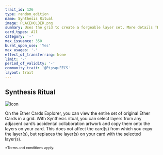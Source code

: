 ```yaml
---
trait_id: 126
type: random_edition
name: Synthesis Ritual
image: PLACEHOLDER.png
summary: Uses the grid to create a forgeable layer set. More details TBA
card_types: All
category: '-'
max_issuance: 350
burnt_upon_use: 'Yes'
max_usages: '-'
effect_of_transferring: None
limit: '-'
period_of_validity: '-'
community_trait: '@PipsquEECS'
layout: trait
---
```


## Synthesis Ritual

![icon](/assets/images/trait-icons/{{page.image}})

On the Ether Cards Explorer, you can view the entire set of original Ether Cards in a grid. With Synthesis ritual, you can select layers from any adjacent card’s accidental collaboration artwork and copy them onto the layers on your card. This does not affect the card(s) from which you copy the layer(s), but replaces the layer(s) on your card with the selected layer(s).

<small>*Terms and conditions apply.</small>